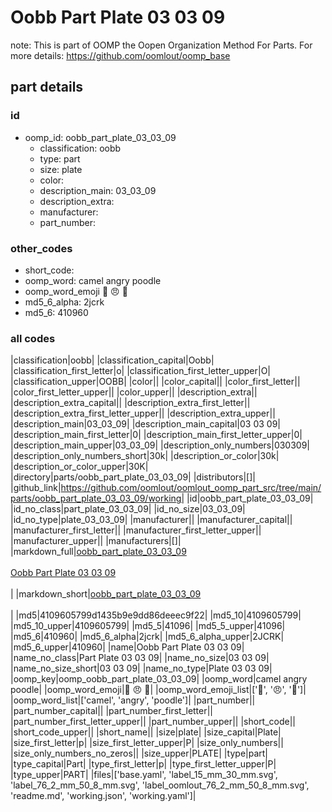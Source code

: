 # Oobb Part Plate 03 03 09  

note: This is part of OOMP the Oopen Organization Method For Parts. For more details: https://github.com/oomlout/oomp_base

##  part details





### id
* oomp_id: oobb_part_plate_03_03_09
  * classification: oobb
  * type: part
  * size: plate
  * color: 
  * description_main: 03_03_09
  * description_extra: 
  * manufacturer: 
  * part_number: 

### other_codes
* short_code: 
* oomp_word: camel angry poodle
* oomp_word_emoji :camel: :angry: :poodle:
* md5_6_alpha: 2jcrk
* md5_6: 410960

### all codes 
|classification|oobb|
|classification_capital|Oobb|
|classification_first_letter|o|
|classification_first_letter_upper|O|
|classification_upper|OOBB|
|color||
|color_capital||
|color_first_letter||
|color_first_letter_upper||
|color_upper||
|description_extra||
|description_extra_capital||
|description_extra_first_letter||
|description_extra_first_letter_upper||
|description_extra_upper||
|description_main|03_03_09|
|description_main_capital|03 03 09|
|description_main_first_letter|0|
|description_main_first_letter_upper|0|
|description_main_upper|03_03_09|
|description_only_numbers|030309|
|description_only_numbers_short|30k|
|description_or_color|30k|
|description_or_color_upper|30K|
|directory|parts/oobb_part_plate_03_03_09|
|distributors|[]|
|github_link|https://github.com/oomlout/oomlout_oomp_part_src/tree/main/parts/oobb_part_plate_03_03_09/working|
|id|oobb_part_plate_03_03_09|
|id_no_class|part_plate_03_03_09|
|id_no_size|03_03_09|
|id_no_type|plate_03_03_09|
|manufacturer||
|manufacturer_capital||
|manufacturer_first_letter||
|manufacturer_first_letter_upper||
|manufacturer_upper||
|manufacturers|[]|
|markdown_full|[oobb_part_plate_03_03_09](https://github.com/oomlout/oomlout_oomp_part_src/tree/main/parts/oobb_part_plate_03_03_09/working)<br>[](https://github.com/oomlout/oomlout_oomp_part_src/tree/main/parts/oobb_part_plate_03_03_09/working)<br>[Oobb Part Plate 03 03 09](https://github.com/oomlout/oomlout_oomp_part_src/tree/main/parts/oobb_part_plate_03_03_09/working)<br><br>|
|markdown_short|[oobb_part_plate_03_03_09](https://github.com/oomlout/oomlout_oomp_part_src/tree/main/parts/oobb_part_plate_03_03_09/working)<br><br>|
|md5|4109605799d1435b9e9dd86deeec9f22|
|md5_10|4109605799|
|md5_10_upper|4109605799|
|md5_5|41096|
|md5_5_upper|41096|
|md5_6|410960|
|md5_6_alpha|2jcrk|
|md5_6_alpha_upper|2JCRK|
|md5_6_upper|410960|
|name|Oobb Part Plate 03 03 09|
|name_no_class|Part Plate 03 03 09|
|name_no_size|03 03 09|
|name_no_size_short|03 03 09|
|name_no_type|Plate 03 03 09|
|oomp_key|oomp_oobb_part_plate_03_03_09|
|oomp_word|camel angry poodle|
|oomp_word_emoji|:camel: :angry: :poodle:|
|oomp_word_emoji_list|[':camel:', ':angry:', ':poodle:']|
|oomp_word_list|['camel', 'angry', 'poodle']|
|part_number||
|part_number_capital||
|part_number_first_letter||
|part_number_first_letter_upper||
|part_number_upper||
|short_code||
|short_code_upper||
|short_name||
|size|plate|
|size_capital|Plate|
|size_first_letter|p|
|size_first_letter_upper|P|
|size_only_numbers||
|size_only_numbers_no_zeros||
|size_upper|PLATE|
|type|part|
|type_capital|Part|
|type_first_letter|p|
|type_first_letter_upper|P|
|type_upper|PART|
|files|['base.yaml', 'label_15_mm_30_mm.svg', 'label_76_2_mm_50_8_mm.svg', 'label_oomlout_76_2_mm_50_8_mm.svg', 'readme.md', 'working.json', 'working.yaml']|
